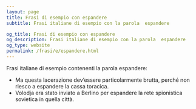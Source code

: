 ```yaml
---
layout: page
title: Frasi di esempio con espandere 
subtitle: Frasi italiane di esempio con la parola  espandere

og_title: Frasi di esempio con espandere 
og_description: Frasi italiane di esempio con la parola  espandere
og_type: website
permalink: /frasi/e/espandere.html
---
```


Frasi italiane di esempio contenenti la parola espandere:


- Ma questa lacerazione dev’essere particolarmente brutta, perché non riesco a espandere la cassa toracica.
- Volodja era stato inviato a Berlino per espandere la rete spionistica sovietica in quella città.
